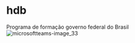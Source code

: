 # hdb
Programa de formação governo federal do Brasil
![microsoftteams-image_33](https://github.com/Leonardo-A-Pacheco/hdb/assets/144040426/ad1364be-b2bd-4118-be8a-f30874ed3edb)


